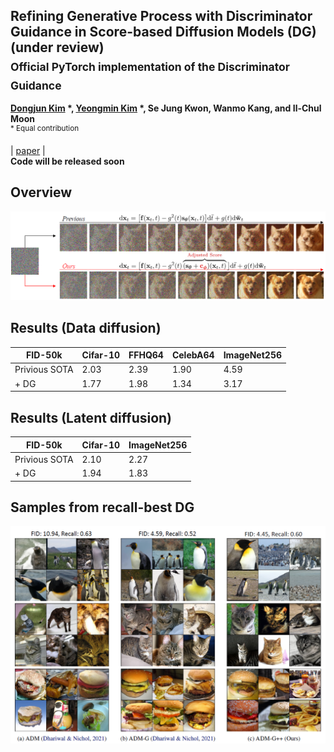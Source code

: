 ## Refining Generative Process with Discriminator Guidance in Score-based Diffusion Models (DG) (under review) <br><sub>Official PyTorch implementation of the Discriminator Guidance </sub>
**[Dongjun Kim](https://github.com/Kim-Dongjun) \*, [Yeongmin Kim](https://github.com/alsdudrla10) \*, Se Jung Kwon, Wanmo Kang, and Il-Chul Moon**   
<sup> * Equal contribution </sup> <br>

| [paper](https://arxiv.org/abs/2211.17091) |  <br>
**Code will be released soon** <br>

## Overview
![Teaser image](./figures/Figure1_v2.PNG)

## Results (Data diffusion)
|FID-50k |Cifar-10|FFHQ64|CelebA64|ImageNet256|
|------------|------------|------------|------------|------------|
|Privious SOTA|2.03|2.39|1.90|4.59|
|+ DG|1.77|1.98|1.34|3.17|

## Results (Latent diffusion)
|FID-50k |Cifar-10|ImageNet256|
|------------|------------|------------|
|Privious SOTA|2.10|2.27|
|+ DG|1.94|1.83|


## Samples from recall-best DG
![Teaser image](./figures/Figure2.PNG)

